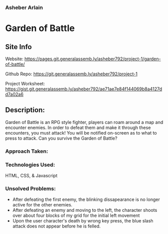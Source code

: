 ### Asheber Arlain
# Garden of Battle

## Site Info
Website: https://pages.git.generalassemb.ly/asheber792/project-1/garden-of-battle/

Github Repo: https://git.generalassemb.ly/asheber792/project-1

Project Worksheet: https://gist.git.generalassemb.ly/asheber792/ae71ae7e84f144069b8a4127dd7a02a6

## Description: 
Garden of Battle is an RPG style fighter, players can roam around a map and encounter enemies. In order to defeat them and make it through these encounters, you must attack! You will be notified on-screen as to what to press to attack. Can you survive the Garden of Battle?

### Approach Taken: 


### Technologies Used:
HTML, CSS, & Javascript

### Unsolved Problems: 
- After defeating the first enemy, the blinking dissapearance is no longer active for the other enemies. 
- After defeating an enemy and moving to the left, the character shoots over about four blocks of my grid for the initial left movement
- Upon the user character's death by wrong key press, the blue slash attack does not appear before he is felled.
